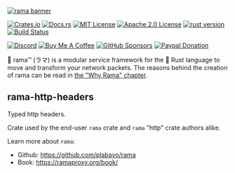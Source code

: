 [![rama banner](../docs/img/rama_banner.jpeg)](https://ramaproxy.org/)

[![Crates.io][crates-badge]][crates-url]
[![Docs.rs][docs-badge]][docs-url]
[![MIT License][license-mit-badge]][license-mit-url]
[![Apache 2.0 License][license-apache-badge]][license-apache-url]
[![rust version][rust-version-badge]][rust-version-url]
[![Build Status][actions-badge]][actions-url]

[![Discord][discord-badge]][discord-url]
[![Buy Me A Coffee][bmac-badge]][bmac-url]
[![GitHub Sponsors][ghs-badge]][ghs-url]
[![Paypal Donation][paypal-badge]][paypal-url]

[crates-badge]: https://img.shields.io/crates/v/rama-http-headers.svg
[crates-url]: https://crates.io/crates/rama-http-headers
[docs-badge]: https://img.shields.io/docsrs/rama-http-headers/latest
[docs-url]: https://docs.rs/rama-http-headers/latest/rama_http_headers/index.html
[license-mit-badge]: https://img.shields.io/badge/license-MIT-blue.svg
[license-mit-url]: https://github.com/plabayo/rama/blob/main/LICENSE-MIT
[license-apache-badge]: https://img.shields.io/badge/license-APACHE-blue.svg
[license-apache-url]: https://github.com/plabayo/rama/blob/main/LICENSE-APACHE
[rust-version-badge]: https://img.shields.io/badge/rustc-1.88+-blue?style=flat-square&logo=rust
[rust-version-url]: https://www.rust-lang.org
[actions-badge]: https://github.com/plabayo/rama/actions/workflows/CI.yml/badge.svg?branch=main
[actions-url]: https://github.com/plabayo/rama/actions/workflows/CI.yml

[discord-badge]: https://img.shields.io/badge/Discord-%235865F2.svg?style=for-the-badge&logo=discord&logoColor=white
[discord-url]: https://discord.gg/29EetaSYCD
[bmac-badge]: https://img.shields.io/badge/Buy%20Me%20a%20Coffee-ffdd00?style=for-the-badge&logo=buy-me-a-coffee&logoColor=black
[bmac-url]: https://www.buymeacoffee.com/plabayo
[ghs-badge]: https://img.shields.io/badge/sponsor-30363D?style=for-the-badge&logo=GitHub-Sponsors&logoColor=#EA4AAA
[ghs-url]: https://github.com/sponsors/plabayo
[paypal-badge]: https://img.shields.io/badge/paypal-contribution?style=for-the-badge&color=blue
[paypal-url]: https://www.paypal.com/donate/?hosted_button_id=P3KCGT2ACBVFE

🦙 rama™ (ラマ) is a modular service framework for the 🦀 Rust language to move and transform your network packets.
The reasons behind the creation of rama can be read in [the "Why Rama" chapter](https://ramaproxy.org/book/why_rama).

## rama-http-headers

Typed http headers.

Crate used by the end-user `rama` crate and `rama` "http" crate authors alike.

Learn more about `rama`:

- Github: <https://github.com/plabayo/rama>
- Book: <https://ramaproxy.org/book/>
